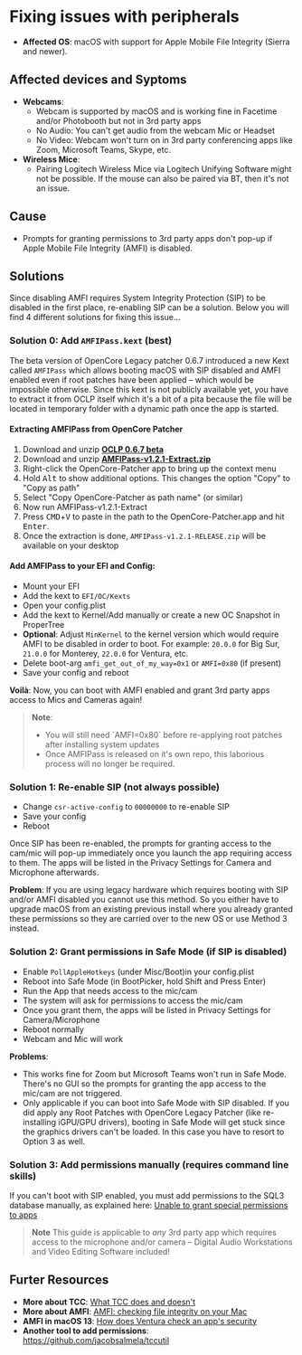 # Fixing issues with peripherals

- **Affected OS**: macOS with support for Apple Mobile File Integrity (Sierra and newer).

## Affected devices and Syptoms
- **Webcams**:
	- Webcam is supported by macOS and is working fine in Facetime and/or Photobooth but not in 3rd party apps
	- No Audio: You can't get audio from the webcam Mic or Headset
	- No Video: Webcam won't turn on in 3rd party conferencing apps like Zoom, Microsoft Teams, Skype, etc. 
- **Wireless Mice**:
	- Pairing Logitech Wireless Mice via Logitech Unifying Software might not be possible. If the mouse can also be paired via BT, then it's not an issue.

## Cause
- Prompts for granting permissions to 3rd party apps don't pop-up if Apple Mobile File Integrity (AMFI) is disabled. 

## Solutions
Since disabling AMFI requires System Integrity Protection (SIP) to be disabled in the first place, re-enabling SIP can be a solution. Below you will find 4 different solutions for fixing this issue…

### Solution 0: Add `AMFIPass.kext` (best)
The beta version of OpenCore Legacy patcher 0.6.7 introduced a new Kext called `AMFIPass` which allows booting macOS with SIP disabled and AMFI enabled even if root patches have been applied – which would be impossible otherwise. Since this kext is not publicly available yet, you have to extract it from OCLP itself which  it's a bit of a pita because the file will be located in temporary folder with a dynamic path once the app is started.

#### Extracting AMFIPass from OpenCore Patcher
1. Download and unzip [**OCLP 0.6.7 beta**](https://github.com/dortania/OpenCore-Legacy-Patcher/releases/tag/amfipass-beta-test)
2. Download and unzip [**AMFIPass-v1.2.1-Extract.zip**](https://github.com/5T33Z0/OC-Little-Translated/files/11611061/AMFIPass-v1.2.1-Extract.zip)
3. Right-click the OpenCore-Patcher app to bring up the context menu
4. Hold <kbd>Alt</kbd> to show additional options. This changes the option "Copy" to "Copy as path"
5. Select "Copy OpenCore-Patcher as path name" (or similar)
6. Now run AMFIPass-v1.2.1-Extract
7. Press <kbd>CMD</kbd>+<kbd>V</kbd> to paste in the path to the OpenCore-Patcher.app and hit <kbd>Enter</kbd>.
8. Once the extraction is done, `AMFIPass-v1.2.1-RELEASE.zip` will be available on your desktop  

#### Add AMFIPass to your EFI and Config:
- Mount your EFI
- Add the kext to `EFI/OC/Kexts` 
- Open your config.plist
- Add the kext to Kernel/Add manually or create a new OC Snapshot in ProperTree
- **Optional**: Adjust `MinKernel` to the kernel version which would require AMFI to be disabled in order to boot. For example: `20.0.0` for Big Sur, `21.0.0` for Monterey, `22.0.0` for Ventura, etc.
- Delete boot-arg `amfi_get_out_of_my_way=0x1` or `AMFI=0x80` (if present)
- Save your config and reboot

**Voilà**: Now, you can boot with AMFI enabled and grant 3rd party apps access to Mics and Cameras again!

> **Note**: 
> <ul><li> You will still need `AMFI=0x80` before re-applying root patches after installing system updates
> <li> Once AMFIPass is released on it's own repo, this laborious process will no longer be required.

### Solution 1: Re-enable SIP (not always possible)

- Change `csr-active-config` to `00000000` to re-enable SIP
- Save your config
- Reboot

Once SIP has been re-enabled, the prompts for granting access to the cam/mic will pop-up immediately once you launch the app requiring access to them. The apps will be listed in the Privacy Settings for Camera and Microphone afterwards.

**Problem**: If you are using legacy hardware which requires booting with SIP and/or AMFI disabled you cannot use this method. So you either have to upgrade macOS from an existing previous install where you already granted these permissions so they are carried over to the new OS or use Method 3 instead.

### Solution 2: Grant permissions in Safe Mode (if SIP is disabled)

- Enable `PollAppleHotkeys` (under Misc/Boot)in your config.plist
- Reboot into Safe Mode (in BootPicker, hold Shift and Press Enter)
- Run the App that needs access to the mic/cam
- The system will ask for permissions to access the mic/cam
- Once you grant them, the apps will be listed in Privacy Settings for Camera/Microphone
- Reboot normally
- Webcam and Mic will work

**Problems**: 

- This works fine for Zoom but Microsoft Teams won't run in Safe Mode. There's no GUI so the prompts for granting the app access to the mic/cam are not triggered.
- Only applicable if you can boot into Safe Mode with SIP disabled. If you did apply any Root Patches with OpenCore Legacy Patcher (like re-installing iGPU/GPU drivers), booting in Safe Mode will get stuck since the graphics drivers can't be loaded. In this case you have to resort to Option 3 as well.

### Solution 3: Add permissions manually (requires command line skills)

If you can't boot with SIP enabled, you must add permissions to the SQL3 database manually, as explained here: [Unable to grant special permissions to apps](https://dortania.github.io/OpenCore-Legacy-Patcher/ACCEL.html#unable-to-grant-special-permissions-to-apps-ie-camera-access-to-zoom)

> **Note** This guide is applicable to *any* 3rd party app which requires access to the microphone and/or camera – Digital Audio Workstations and Video Editing Software included!

## Furter Resources

- **More about TCC**: [What TCC does and doesn't](https://eclecticlight.co/2023/02/10/privacy-what-tcc-does-and-doesnt)
- **More about AMFI**: [AMFI: checking file integrity on your Mac](https://eclecticlight.co/2018/12/29/amfi-checking-file-integrity-on-your-mac/)
- **AMFI in macOS 13**: [How does Ventura check an app's security](https://eclecticlight.co/2023/03/09/how-does-ventura-check-an-apps-security/)
- **Another tool to add permissions**: https://github.com/jacobsalmela/tccutil
